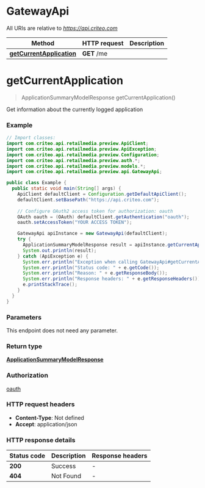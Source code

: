 # GatewayApi

All URIs are relative to *https://api.criteo.com*

Method | HTTP request | Description
------------- | ------------- | -------------
[**getCurrentApplication**](GatewayApi.md#getCurrentApplication) | **GET** /me | 


<a name="getCurrentApplication"></a>
# **getCurrentApplication**
> ApplicationSummaryModelResponse getCurrentApplication()



Get information about the currently logged application

### Example
```java
// Import classes:
import com.criteo.api.retailmedia.preview.ApiClient;
import com.criteo.api.retailmedia.preview.ApiException;
import com.criteo.api.retailmedia.preview.Configuration;
import com.criteo.api.retailmedia.preview.auth.*;
import com.criteo.api.retailmedia.preview.models.*;
import com.criteo.api.retailmedia.preview.api.GatewayApi;

public class Example {
  public static void main(String[] args) {
    ApiClient defaultClient = Configuration.getDefaultApiClient();
    defaultClient.setBasePath("https://api.criteo.com");
    
    // Configure OAuth2 access token for authorization: oauth
    OAuth oauth = (OAuth) defaultClient.getAuthentication("oauth");
    oauth.setAccessToken("YOUR ACCESS TOKEN");

    GatewayApi apiInstance = new GatewayApi(defaultClient);
    try {
      ApplicationSummaryModelResponse result = apiInstance.getCurrentApplication();
      System.out.println(result);
    } catch (ApiException e) {
      System.err.println("Exception when calling GatewayApi#getCurrentApplication");
      System.err.println("Status code: " + e.getCode());
      System.err.println("Reason: " + e.getResponseBody());
      System.err.println("Response headers: " + e.getResponseHeaders());
      e.printStackTrace();
    }
  }
}
```

### Parameters
This endpoint does not need any parameter.

### Return type

[**ApplicationSummaryModelResponse**](ApplicationSummaryModelResponse.md)

### Authorization

[oauth](../README.md#oauth)

### HTTP request headers

 - **Content-Type**: Not defined
 - **Accept**: application/json

### HTTP response details
| Status code | Description | Response headers |
|-------------|-------------|------------------|
**200** | Success |  -  |
**404** | Not Found |  -  |

